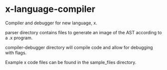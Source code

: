# x-language-compiler
Compiler and debugger for new language, x.

parser directory contains files to generate an image of the AST according to a .x program.

compiler-debugger directory will compile code and allow for debugging with flags.

Example x code files can be found in the sample_files directory.
